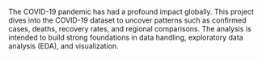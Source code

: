 The COVID-19 pandemic has had a profound impact globally. This project dives into the COVID-19 dataset to uncover patterns such as confirmed cases, deaths, recovery rates, and regional comparisons. The analysis is intended to build strong foundations in data handling, exploratory data analysis (EDA), and visualization.
